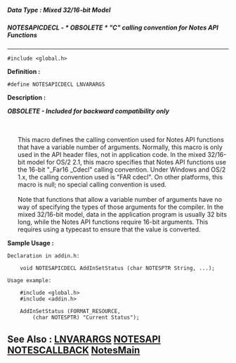 ##### Data Type : Mixed 32/16-bit Model
##### NOTESAPICDECL - * OBSOLETE * "C" calling convention for Notes API Functions
---
```
#include <global.h>
```

**Definition :**
```
#define NOTESAPICDECL LNVARARGS
```

**Description :**

***OBSOLETE - Included for backward compatibility only***
<ul><br>
<br>
This macro defines the calling convention used for Notes API functions that have a variable number of arguments.  Normally, this macro is only used in the API header files, not in application code.  In the mixed 32/16-bit model for OS/2 2.1, this macro specifies that Notes API functions use the 16-bit &quot;_Far16 _Cdecl&quot; calling convention.  Under Windows and OS/2 1.x, the calling convention used is &quot;FAR cdecl&quot;.  On other platforms, this macro is null;  no special calling convention is used.<br>
<br>
Note that functions that allow a variable number of arguments have no way of specifying the types of those arguments for the compiler.  In the mixed 32/16-bit model, data in the application program is usually 32 bits long, while the Notes API functions require 16-bit arguments.  This requires using a typecast to ensure that the value is converted.</ul>



**Sample Usage :**
```
Declaration in addin.h:

    void NOTESAPICDECL AddInSetStatus (char NOTESPTR String, ...);

Usage example:

    #include <global.h>
    #include <addin.h>

    AddInSetStatus (FORMAT_RESOURCE,
        (char NOTESPTR) "Current Status");
```

**See Also :**
[LNVARARGS](/domino-c-api-docs/reference/Symb/LNVARARGS)
[NOTESAPI](/domino-c-api-docs/reference/Data/NOTESAPI)
[NOTESCALLBACK](/domino-c-api-docs/reference/Data/NOTESCALLBACK)
[NotesMain](/domino-c-api-docs/reference/Func/NotesMain)
---
